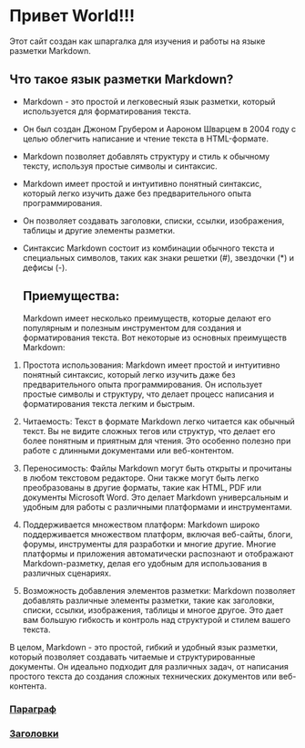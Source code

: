 # Привет World!!!
Этот сайт создан как шпаргалка для изучения и работы на языке разметки Markdown.  
## Что такое язык разметки Markdown?  
- Markdown - это простой и легковесный язык разметки, который используется для форматирования текста.
- Он был создан Джоном Грубером и Аароном Шварцем в 2004 году с целью облегчить написание и чтение текста в HTML-формате. 
- Markdown позволяет добавлять структуру и стиль к обычному тексту, используя простые символы и синтаксис.
- Markdown имеет простой и интуитивно понятный синтаксис, который легко изучить даже без предварительного опыта программирования.
- Он позволяет создавать заголовки, списки, ссылки, изображения, таблицы и другие элементы разметки. 
- Синтаксис Markdown состоит из комбинации обычного текста и специальных символов, таких как знаки решетки (#), звездочки (*) и дефисы (-).
  
  ## Приемущества:
  Markdown имеет несколько преимуществ, которые делают его популярным и полезным инструментом для создания и форматирования текста. Вот некоторые из основных преимуществ Markdown:

1. Простота использования: Markdown имеет простой и интуитивно понятный синтаксис, который легко изучить даже без предварительного опыта программирования. Он использует простые символы и структуру, что делает процесс написания и форматирования текста легким и быстрым.

2. Читаемость: Текст в формате Markdown легко читается как обычный текст. Вы не видите сложных тегов или структур, что делает его более понятным и приятным для чтения. Это особенно полезно при работе с длинными документами или веб-контентом.

3. Переносимость: Файлы Markdown могут быть открыты и прочитаны в любом текстовом редакторе. Они также могут быть легко преобразованы в другие форматы, такие как HTML, PDF или документы Microsoft Word. Это делает Markdown универсальным и удобным для работы с различными платформами и инструментами.

4. Поддерживается множеством платформ: Markdown широко поддерживается множеством платформ, включая веб-сайты, блоги, форумы, инструменты для разработки и многие другие. Многие платформы и приложения автоматически распознают и отображают Markdown-разметку, делая его удобным для использования в различных сценариях.

5. Возможность добавления элементов разметки: Markdown позволяет добавлять различные элементы разметки, такие как заголовки, списки, ссылки, изображения, таблицы и многое другое. Это дает вам большую гибкость и контроль над структурой и стилем вашего текста.

В целом, Markdown - это простой, гибкий и удобный язык разметки, который позволяет создавать читаемые и структурированные документы. Он идеально подходит для различных задач, от написания простого текста до создания сложных технических документов или веб-контента.


### [Параграф](2.md)
### [Заголовки](zagolovok.md)

